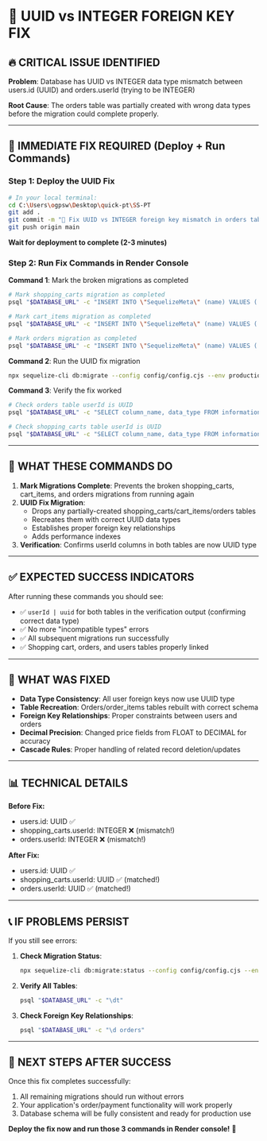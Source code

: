 # 🚨 UUID vs INTEGER FOREIGN KEY FIX

## 🔥 CRITICAL ISSUE IDENTIFIED
**Problem**: Database has UUID vs INTEGER data type mismatch between users.id (UUID) and orders.userId (trying to be INTEGER)

**Root Cause**: The orders table was partially created with wrong data types before the migration could complete properly.

---

## 🚀 IMMEDIATE FIX REQUIRED (Deploy + Run Commands)

### Step 1: Deploy the UUID Fix
```bash
# In your local terminal:
cd C:\Users\ogpsw\Desktop\quick-pt\SS-PT
git add .
git commit -m "🔧 Fix UUID vs INTEGER foreign key mismatch in orders table"
git push origin main
```

**Wait for deployment to complete (2-3 minutes)**

### Step 2: Run Fix Commands in Render Console

**Command 1**: Mark the broken migrations as completed
```bash
# Mark shopping_carts migration as completed
psql "$DATABASE_URL" -c "INSERT INTO \"SequelizeMeta\" (name) VALUES ('20250213192604-create-shopping-carts.cjs') ON CONFLICT (name) DO NOTHING;"

# Mark cart_items migration as completed  
psql "$DATABASE_URL" -c "INSERT INTO \"SequelizeMeta\" (name) VALUES ('20250213192608-create-cart-items.cjs') ON CONFLICT (name) DO NOTHING;"

# Mark orders migration as completed
psql "$DATABASE_URL" -c "INSERT INTO \"SequelizeMeta\" (name) VALUES ('20250506000001-create-orders.cjs') ON CONFLICT (name) DO NOTHING;"
```

**Command 2**: Run the UUID fix migration
```bash
npx sequelize-cli db:migrate --config config/config.cjs --env production
```

**Command 3**: Verify the fix worked
```bash
# Check orders table userId is UUID
psql "$DATABASE_URL" -c "SELECT column_name, data_type FROM information_schema.columns WHERE table_name = 'orders' AND column_name = 'userId';"

# Check shopping_carts table userId is UUID
psql "$DATABASE_URL" -c "SELECT column_name, data_type FROM information_schema.columns WHERE table_name = 'shopping_carts' AND column_name = 'userId';"
```

---

## 🎯 WHAT THESE COMMANDS DO

1. **Mark Migrations Complete**: Prevents the broken shopping_carts, cart_items, and orders migrations from running again
2. **UUID Fix Migration**: 
   - Drops any partially-created shopping_carts/cart_items/orders tables
   - Recreates them with correct UUID data types
   - Establishes proper foreign key relationships
   - Adds performance indexes
3. **Verification**: Confirms userId columns in both tables are now UUID type

---

## ✅ EXPECTED SUCCESS INDICATORS

After running these commands you should see:
- ✅ `userId | uuid` for both tables in the verification output (confirming correct data type)
- ✅ No more "incompatible types" errors  
- ✅ All subsequent migrations run successfully
- ✅ Shopping cart, orders, and users tables properly linked

---

## 🧪 WHAT WAS FIXED

- **Data Type Consistency**: All user foreign keys now use UUID type
- **Table Recreation**: Orders/order_items tables rebuilt with correct schema
- **Foreign Key Relationships**: Proper constraints between users and orders
- **Decimal Precision**: Changed price fields from FLOAT to DECIMAL for accuracy
- **Cascade Rules**: Proper handling of related record deletion/updates

---

## 📊 TECHNICAL DETAILS

**Before Fix:**
- users.id: UUID ✅
- shopping_carts.userId: INTEGER ❌ (mismatch!)
- orders.userId: INTEGER ❌ (mismatch!)

**After Fix:**
- users.id: UUID ✅  
- shopping_carts.userId: UUID ✅ (matched!)
- orders.userId: UUID ✅ (matched!)

---

## 📞 IF PROBLEMS PERSIST

If you still see errors:

1. **Check Migration Status**:
   ```bash
   npx sequelize-cli db:migrate:status --config config/config.cjs --env production
   ```

2. **Verify All Tables**:
   ```bash
   psql "$DATABASE_URL" -c "\dt"
   ```

3. **Check Foreign Key Relationships**:
   ```bash
   psql "$DATABASE_URL" -c "\d orders"
   ```

---

## 🎉 NEXT STEPS AFTER SUCCESS

Once this fix completes successfully:
1. All remaining migrations should run without errors
2. Your application's order/payment functionality will work properly  
3. Database schema will be fully consistent and ready for production use

**Deploy the fix now and run those 3 commands in Render console!** 🚀

